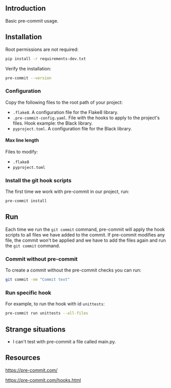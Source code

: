 ## Introduction

Basic pre-commit usage.

## Installation

Root permissions are not required:

```bash
pip install -r requirements-dev.txt
```

Verify the installation:

```bash
pre-commit --version
```

### Configuration

Copy the following files to the root path of your project:

- `.flake8`. A configuration file for the Flake8 library.
- `.pre-commit-config.yaml`. File with the hooks to apply to the project's files. Hook example: the Black library.
- `pyproject.toml`. A configuration file for the Black library.

#### Max line length

Files to modify:

- `.flake8`
- `pyproject.toml`


### Install the git hook scripts

The first time we work with pre-commit in our project, run:

```bash
pre-commit install
```

## Run

Each time we run the `git commit` command, pre-commit will apply the hook scripts to all files we have added to the commit. If pre-commit modifies any file, the commit won't be applied and we have to add the files again and run the `git commit` command.

### Commit without pre-commit

To create a commit without the pre-commit checks you can run:

```bash
git commit -nm "Commit text"
```

### Run specific hook

For example, to run the hook with id `unittests`:

```bash
pre-commit run unittests --all-files
```

## Strange situations

- I can't test with pre-commit a file called main.py.

## Resources

https://pre-commit.com/

https://pre-commit.com/hooks.html
